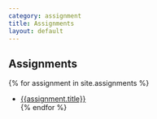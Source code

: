 ```yaml
---
category: assignment
title: Assignments
layout: default
---
```


## Assignments

{% for assignment in site.assignments %}
* [{{assignment.title}}]({{assignment.url}})  
{% endfor %}
